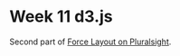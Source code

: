 # Week 11 d3.js

Second part of [Force Layout on Pluralsight](https://app.pluralsight.com/library/courses/force-layout-graphs-d3).
